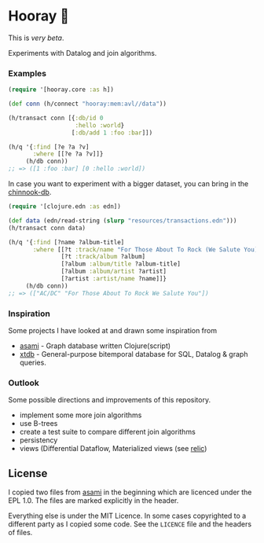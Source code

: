 # Hooray 🎉

This is *very beta*.

Experiments with Datalog and join algorithms.

### Examples

```clj
(require '[hooray.core :as h])

(def conn (h/connect "hooray:mem:avl//data"))

(h/transact conn [{:db/id 0
                   :hello :world}
                  [:db/add 1 :foo :bar]])

(h/q '{:find [?e ?a ?v]
       :where [[?e ?a ?v]]}
     (h/db conn))
;; => ([1 :foo :bar] [0 :hello :world])
```

In case you want to experiment with a bigger dataset, you can bring
in the [chinnook-db](https://github.com/FiV0/xtdb-chinook).

```clj
(require '[clojure.edn :as edn])

(def data (edn/read-string (slurp "resources/transactions.edn")))
(h/transact conn data)

(h/q '{:find [?name ?album-title]
       :where [[?t :track/name "For Those About To Rock (We Salute You)" ]
               [?t :track/album ?album]
               [?album :album/title ?album-title]
               [?album :album/artist ?artist]
               [?artist :artist/name ?name]]}
     (h/db conn))
;; => (["AC/DC" "For Those About To Rock We Salute You"])
```

### Inspiration
Some projects I have looked at and drawn some inspiration from

- [asami](https://github.com/quoll/asami) - Graph database written Clojure(script)
- [xtdb](https://github.com/xtdb/xtdb) - General-purpose bitemporal database for SQL, Datalog & graph queries.

### Outlook
Some possible directions and improvements of this repository.

- implement some more join algorithms
- use B-trees
- create a test suite to compare different join algorithms
- persistency
- views (Differential Dataflow, Materialized views (see [relic](https://github.com/wotbrew/relic))

## License

I copied two files from [asami](https://github.com/quoll/asami) in the beginning which are licenced
under the EPL 1.0. The files are marked explicitly in the header.

Everything else is under the MIT Licence. In some cases copyrighted to a different party as I copied some code.
See the `LICENCE` file and the headers of files.
